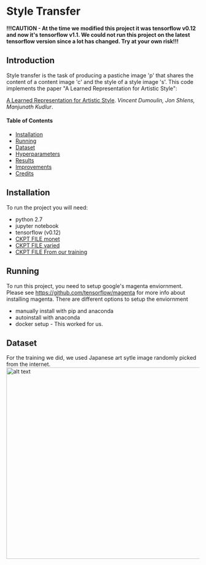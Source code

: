 # Style Transfer
<b>!!!CAUTION - At the time we modified this project it was tensorflow v0.12 and now it's tensorflow v1.1. We could not run this project on the latest tensorflow version since a lot has changed. Try at your own risk!!!</b>

## Introduction
Style transfer is the task of producing a pastiche image 'p' that shares the
content of a content image 'c' and the style of a style image 's'. This code
implements the paper "A Learned Representation for Artistic Style":

[A Learned Representation for Artistic Style](https://arxiv.org/abs/1610.07629). *Vincent Dumoulin, Jon Shlens,
Manjunath Kudlur*.

#### Table of Contents

* [Installation](#installation)
* [Running](#running)
* [Dataset](#dataset)
* [Hyperparameters](#hyperparameter)
* [Results](#results)
* [Improvements](#improvements)
* [Credits](#credits)

## Installation

To run the project you will need:
 * python 2.7
 * jupyter notebook
 * tensorflow (v0.12)
 * [CKPT FILE monet](http://download.magenta.tensorflow.org/models/multistyle-pastiche-generator-monet.ckpt)
 * [CKPT FILE varied](http://download.magenta.tensorflow.org/models/multistyle-pastiche-generator-varied.ckpt)
 * [CKPT FILE From our training](https://uofi.box.com/shared/static/21a5jwdiqpnx24c50cyolwzwycnr3fwe.gz)


## Running

To run this project, you need to setup google's magenta enviornment. Please see https://github.com/tensorflow/magenta for more info about installing magenta. There are different options to setup the enviornment
  * manually install with pip and anaconda
  * autoinstall with anaconda
  * docker setup - This worked for us.
  
## Dataset
For the training we did, we used Japanese art sytle image randomly picked from the internet.
<img src="https://github.com/manumathewthomas/CS523Project1/edit/master/dataset.PNG" alt="alt text" width="850" height="500">
  


